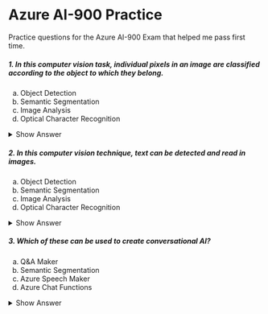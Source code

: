 # Azure AI-900 Practice
Practice questions for the Azure AI-900 Exam that helped me pass first time.

<h5>1. In this computer vision task, individual pixels in an image are classified according to the object to which they belong.</h5>
<ol type="a">
  <li>Object Detection</li>
  <li>Semantic Segmentation</li>
  <li>Image Analysis</li>
  <li>Optical Character Recognition</li>
</ol>
<details>
  <summary>Show Answer</summary>
  <p>Semantic Segmentation</p>
</details>

<h5>2. In this computer vision technique, text can be detected and read in images.</h5>
<ol type="a">
  <li>Object Detection</li>
  <li>Semantic Segmentation</li>
  <li>Image Analysis</li>
  <li>Optical Character Recognition</li>
</ol>
<details>
  <summary>Show Answer</summary>
  <p>Optical Character Recognition</p>
</details>

<h5>3. Which of these can be used to create conversational AI?</h5>
<ol type="a">
  <li>Q&A Maker</li>
  <li>Semantic Segmentation</li>
  <li>Azure Speech Maker</li>
  <li>Azure Chat Functions</li>
</ol>
<details>
  <summary>Show Answer</summary>
  <p>Q&A Maker</p>
</details>
